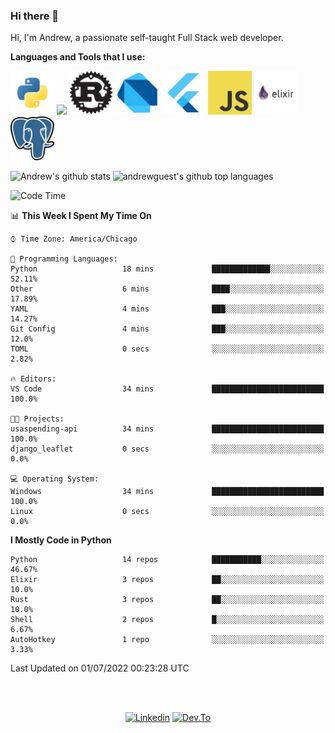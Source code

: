 ### Hi there 👋

Hi, I'm Andrew, a passionate self-taught Full Stack web developer.

**Languages and Tools that I use:**  

<code><img height="70" src="https://raw.githubusercontent.com/github/explore/80688e429a7d4ef2fca1e82350fe8e3517d3494d/topics/python/python.png"></code>
<code><img height="70" src="https://fastapi.tiangolo.com/img/logo-margin/logo-teal.png"></code>
<code><img height="70" src="https://raw.githubusercontent.com/github/explore/80688e429a7d4ef2fca1e82350fe8e3517d3494d/topics/rust/rust.png"></code>
<code><img height="70" src="https://raw.githubusercontent.com/github/explore/80688e429a7d4ef2fca1e82350fe8e3517d3494d/topics/dart/dart.png"></code>
<code><img height="70" src="https://raw.githubusercontent.com/github/explore/cebd63002168a05a6a642f309227eefeccd92950/topics/flutter/flutter.png"></code>
<code><img height="70" src="https://raw.githubusercontent.com/github/explore/80688e429a7d4ef2fca1e82350fe8e3517d3494d/topics/javascript/javascript.png"></code>
<code><img height="70" src="https://raw.githubusercontent.com/github/explore/d106aa3f6fa091ab80ab5c8cf0d931baff3caaea/topics/elixir/elixir.png"></code>
<code><img height="70" src="https://raw.githubusercontent.com/github/explore/80688e429a7d4ef2fca1e82350fe8e3517d3494d/topics/postgresql/postgresql.png"></code>

![Andrew's github stats](https://github-readme-stats.vercel.app/api?username=andrewguest&show_icons=true&theme=vue-dark&count_private=true)
<img height="180em" src="https://github-readme-stats.vercel.app/api/top-langs/?username=andrewguest&theme=vue-dark&layout=compact" alt="andrewguest's github top languages" />

<!--START_SECTION:waka-->
![Code Time](http://img.shields.io/badge/Code%20Time-1%2C161%20hrs%203%20mins-blue)

📊 **This Week I Spent My Time On** 

```text
⌚︎ Time Zone: America/Chicago

💬 Programming Languages: 
Python                   18 mins             █████████████░░░░░░░░░░░░   52.11% 
Other                    6 mins              ████░░░░░░░░░░░░░░░░░░░░░   17.89% 
YAML                     4 mins              ███░░░░░░░░░░░░░░░░░░░░░░   14.27% 
Git Config               4 mins              ███░░░░░░░░░░░░░░░░░░░░░░   12.0% 
TOML                     0 secs              ░░░░░░░░░░░░░░░░░░░░░░░░░   2.82%

🔥 Editors: 
VS Code                  34 mins             █████████████████████████   100.0%

🐱‍💻 Projects: 
usaspending-api          34 mins             █████████████████████████   100.0% 
django_leaflet           0 secs              ░░░░░░░░░░░░░░░░░░░░░░░░░   0.0%

💻 Operating System: 
Windows                  34 mins             █████████████████████████   100.0% 
Linux                    0 secs              ░░░░░░░░░░░░░░░░░░░░░░░░░   0.0%

```

**I Mostly Code in Python** 

```text
Python                   14 repos            ███████████░░░░░░░░░░░░░░   46.67% 
Elixir                   3 repos             ██░░░░░░░░░░░░░░░░░░░░░░░   10.0% 
Rust                     3 repos             ██░░░░░░░░░░░░░░░░░░░░░░░   10.0% 
Shell                    2 repos             █░░░░░░░░░░░░░░░░░░░░░░░░   6.67% 
AutoHotkey               1 repo              ░░░░░░░░░░░░░░░░░░░░░░░░░   3.33%

```



 Last Updated on 01/07/2022 00:23:28 UTC
<!--END_SECTION:waka-->

<br><br>
<p align="center">
   <a href="https://www.linkedin.com/in/andrew-guest-a891759a" target="_blank"><img src="https://img.shields.io/badge/LinkedIn-0077B5?style=for-the-badge&logo=linkedin&logoColor=white" alt="Linkedin"></a>
  <a href="https://dev.to/aguest" target="_blank"><img src="https://img.shields.io/badge/Dev.to-0A0A0A?style=for-the-badge&logo=dev%2Eto&logoColor=white" alt="Dev.To"></a>
</p>
